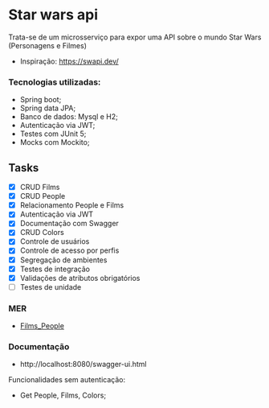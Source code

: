 # Star wars api
Trata-se de um microsserviço para expor uma API sobre o mundo Star Wars (Personagens e Filmes) 
- Inspiração: https://swapi.dev/


### Tecnologias utilizadas:
* Spring boot;
* Spring data JPA;
* Banco de dados: Mysql e H2;
* Autenticação via JWT;
* Testes com JUnit 5;
* Mocks com Mockito;

## Tasks

 - [X] CRUD Films
 - [X] CRUD People
 - [X] Relacionamento People e Films 
 - [X] Autenticação via JWT
 - [X] Documentação com Swagger 
 - [X] CRUD Colors
 - [X] Controle de usuários
 - [X] Controle de acesso por perfis
 - [X] Segregação de ambientes
 - [X] Testes de integração
 - [X] Validações de atributos obrigatórios
 - [ ] Testes de unidade

### MER

 - [Films_People](https://raw.githubusercontent.com/Vini9-9/star-wars-api/master/MER/Films_People.png)

### Documentação

* http://localhost:8080/swagger-ui.html

Funcionalidades sem autenticação:

* Get People, Films, Colors;
